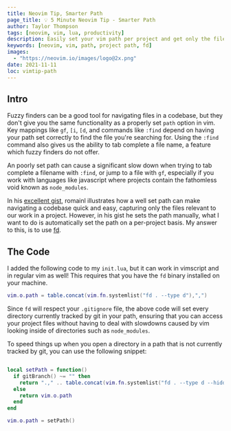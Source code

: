 ```yaml
---
title: Neovim Tip, Smarter Path
page_title: 💡 5 Minute Neovim Tip - Smarter Path
author: Taylor Thompson
tags: [neovim, vim, lua, productivity]
description: Easily set your vim path per project and get only the files you want.
keywords: [neovim, vim, path, project path, fd]
images:
  - "https://neovim.io/images/logo@2x.png"
date: 2021-11-11
loc: vimtip-path
---
```


## Intro

Fuzzy finders can be a good tool for navigating files in a codebase, but they don't give you the
same functionality as a properly set `path` option in vim. Key mappings like `gf`, `[i`, `[d`, and
commands like `:find` depend on having your path set correctly to find the file you're searching
for. Using the `:find` command also gives us the ability to tab complete a file name, a feature
which fuzzy finders do not offer.

An poorly set path can cause a significant slow down when trying to tab complete a filename with
`:find`, or jump to a file with `gf`, especially if you work with languages like javascript where
projects contain the fathomless void known as `node_modules`.

In his [excellent gist](https://gist.github.com/romainl/7e2b425a1706cd85f04a0bd8b3898805), romainl
illustrates how a well set path can make navigating a codebase quick and easy, capturing only the
files relevant to our work in a project. However, in his gist he sets the path manually, what I want
to do is automatically set the path on a per-project basis. My answer to this, is to use [fd](https://github.com/sharkdp/fd).

## The Code

I added the following code to my `init.lua`, but it can work in vimscript and in regular vim as
well! This requires that you have the `fd` binary installed on your machine.

```lua
vim.o.path = table.concat(vim.fn.systemlist("fd . --type d"),",")
```

Since `fd` will respect your `.gitignore` file, the above code will set every directory currently
tracked by git in your path, ensuring that you can access your project files without having to deal
with slowdowns caused by vim looking inside of directories such as `node_modules`.

To speed things up when you open a directory in a path that is not currently tracked by git, you
can use the following snippet:

```lua

local setPath = function()
  if gitBranch() ~= "" then
    return ".," .. table.concat(vim.fn.systemlist("fd . --type d --hidden -E .git -E .yarn"),","):gsub("%./", "") .. "," .. table.concat(vim.fn.systemlist("fd --type f --max-depth 1"), ","):gsub("%./", "") -- grab both the dirs and the top level filesystem
  else
    return vim.o.path
  end
end

vim.o.path = setPath()
```
